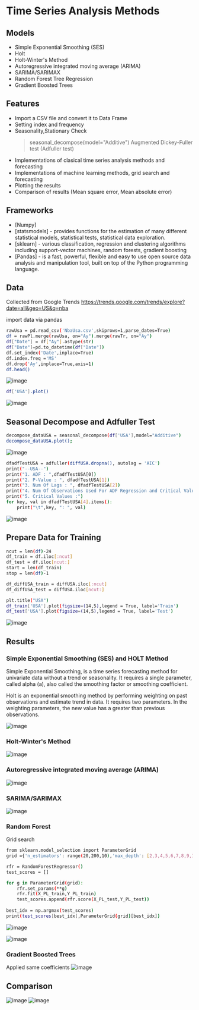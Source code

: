 # Time Series Analysis Methods
## Models

- Simple Exponential Smoothing (SES)
- Holt
- Holt-Winter's Method
- Autoregressive integrated moving average (ARIMA)
- SARIMA/SARIMAX
- Random Forest Tree Regression
- Gradient Boosted Trees

## Features

- Import a CSV file and convert it to Data Frame
- Setting index and frequency
- Seasonality,Stationary Check
    >seasonal_decompose(model="Additive")
    >Augmented Dickey-Fuller test (Adfuller test)
- Implementations of clasical time series analysis methods and forecasting
- Implementations of machine learning methods, grid search and forecasting
- Plotting the results
- Comparison of results (Mean square error, Mean absolute error)



## Frameworks

- [Numpy] 
- [statsmodels] - provides functions for the estimation of many different statistical models, statistical tests, statistical data exploration.
- [sklearn] - various classification, regression and clustering algorithms including support-vector machines, random forests, gradient boosting
- [Pandas] -  is a fast, powerful, flexible and easy to use open source data analysis and manipulation tool,
built on top of the Python programming language.

## Data
Collected from Google Trends
https://trends.google.com/trends/explore?date=all&geo=US&q=nba

import data via pandas

```sh
rawUsa = pd.read_csv('NbaUsa.csv',skiprows=1,parse_dates=True)
df = rawPl.merge(rawUsa, on="Ay").merge(rawTr, on="Ay")
df["Date"] = df["Ay"].astype(str)
df["Date"]=pd.to_datetime(df["Date"])
df.set_index('Date',inplace=True)
df.index.freq ='MS'
df.drop('Ay',inplace=True,axis=1)
df.head()
```
![image](https://user-images.githubusercontent.com/44343742/175719364-ff634292-9134-473a-bdd7-6272be81af88.png)
```sh
df['USA'].plot()
```
![image](https://user-images.githubusercontent.com/44343742/175719145-0cceab50-5e88-4e99-97ca-5daf16b579ca.png)
## Seasonal Decompose and Adfuller Test
```sh
decompose_dataUSA = seasonal_decompose(df['USA'],model="Additive")
decompose_dataUSA.plot();
```
![image](https://user-images.githubusercontent.com/44343742/175720068-1d97b785-6dc5-4e91-82e8-26eb470fd6ea.png)

```sh
dfadfTestUSA = adfuller(diffUSA.dropna(), autolag = 'AIC')
print("--USA--")
print("1. ADF : ",dfadfTestUSA[0])
print("2. P-Value : ", dfadfTestUSA[1])
print("3. Num Of Lags : ", dfadfTestUSA[2])
print("4. Num Of Observations Used For ADF Regression and Critical Values Calculation :", dfadfTestUSA[3])
print("5. Critical Values :")
for key, val in dfadfTestUSA[4].items():
    print("\t",key, ": ", val)
```

![image](https://user-images.githubusercontent.com/44343742/175720200-6b54d6d1-033e-480c-84fd-f2b0ad33cee2.png)

## Prepare Data for Training
```sh
ncut = len(df)-24
df_train = df.iloc[:ncut]
df_test = df.iloc[ncut:]
start = len(df_train)
stop = len(df)-1

df_diffUSA_train = diffUSA.iloc[:ncut]
df_diffUSA_test = diffUSA.iloc[ncut:]

plt.title("USA")
df_train['USA'].plot(figsize=(14,5),legend = True, label='Train')
df_test['USA'].plot(figsize=(14,5),legend = True, label='Test')
```
![image](https://user-images.githubusercontent.com/44343742/175720342-9da476be-f28e-441c-8e02-ba830d1df92f.png)
## Results

### Simple Exponential Smoothing (SES) and HOLT Method

Simple Exponential Smoothing, is a time series forecasting method for univariate data without a trend or seasonality.
It requires a single parameter, called alpha (a), also called the smoothing factor or smoothing coefficient.

Holt is an exponential smoothing method by performing weighting on past observations and estimate trend in data.
It requires two parameters. In the weighting parameters, the new value has a greater than previous observations.

![image](https://user-images.githubusercontent.com/44343742/175720668-27337114-5004-4313-8888-1fa41d5b8196.png)

### Holt-Winter's Method
![image](https://user-images.githubusercontent.com/44343742/175720803-a4457fa3-47e2-4e56-9370-16182d865050.png)

### Autoregressive integrated moving average (ARIMA)
![image](https://user-images.githubusercontent.com/44343742/175720863-d448d161-66a6-4dc6-9fff-47b41220e951.png)

### SARIMA/SARIMAX
![image](https://user-images.githubusercontent.com/44343742/175720900-97da9fb1-d067-4860-bafe-fe306d84187f.png)

### Random Forest
Grid search
```sh
from sklearn.model_selection import ParameterGrid
grid ={'n_estimators': range(20,200,10),'max_depth': [2,3,4,5,6,7,8,9,10],'max_features':[2,3,4,5,6,7,8,9], 'random_state' : [18,19]}

rfr = RandomForestRegressor()
test_scores = []

for g in ParameterGrid(grid):
    rfr.set_params(**g)
    rfr.fit(X_PL_train,Y_PL_train)
    test_scores.append(rfr.score(X_PL_test,Y_PL_test))
    
best_idx = np.argmax(test_scores)
print(test_scores[best_idx],ParameterGrid(grid)[best_idx])
```
![image](https://user-images.githubusercontent.com/44343742/175721075-c0f13dc3-b9cf-4d21-9529-2985b171c79d.png)

![image](https://user-images.githubusercontent.com/44343742/175721081-68c73d4e-4219-4b09-979a-c4ef140ecd3a.png)

### Gradient Boosted Trees
Applied same coefficients
![image](https://user-images.githubusercontent.com/44343742/175721228-a591085b-f669-413d-a603-f7f1c0ef26e2.png)

## Comparison
![image](https://user-images.githubusercontent.com/44343742/175721410-eacc545d-d0e9-47f3-961d-7dd130ef6764.png)
![image](https://user-images.githubusercontent.com/44343742/175721454-1fc6c665-e6d0-4d8e-97f8-4c6d6cdc6b6b.png)

